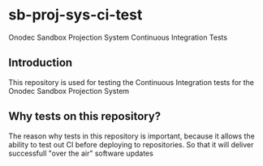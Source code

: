 # sb-proj-sys-ci-test
Onodec Sandbox Projection System Continuous Integration Tests


## Introduction
This repository is used for testing the Continuous Integration tests 
for the Onodec Sandbox Projection System 


## Why tests on this repository? 

The reason why tests in this repository is important, because it allows 
the ability to test out CI before deploying to repositories. So that 
it will deliver successfull "over the air" software updates
